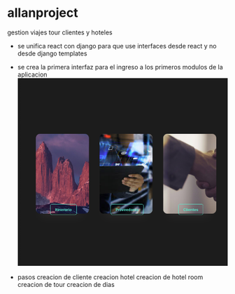 # allanproject
 gestion viajes tour clientes y hoteles

- se unifica react con django para que use interfaces desde react y no desde django templates
- se crea la primera interfaz para el ingreso a los primeros modulos de la aplicacion 
![imagen](reactfront/src/images/imagen2.png)

- pasos
creacion de cliente 
creacion hotel 
creacion de hotel room
creacion de tour
creacion de dias
